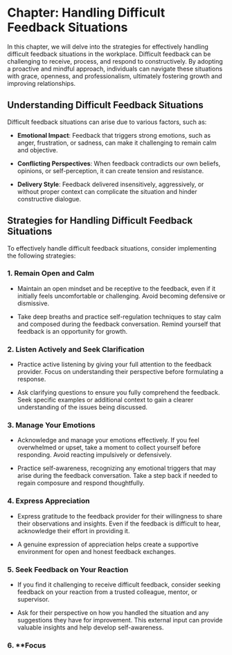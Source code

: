 Chapter: Handling Difficult Feedback Situations
===============================================

In this chapter, we will delve into the strategies for effectively handling difficult feedback situations in the workplace. Difficult feedback can be challenging to receive, process, and respond to constructively. By adopting a proactive and mindful approach, individuals can navigate these situations with grace, openness, and professionalism, ultimately fostering growth and improving relationships.

Understanding Difficult Feedback Situations
-------------------------------------------

Difficult feedback situations can arise due to various factors, such as:

* **Emotional Impact**: Feedback that triggers strong emotions, such as anger, frustration, or sadness, can make it challenging to remain calm and objective.

* **Conflicting Perspectives**: When feedback contradicts our own beliefs, opinions, or self-perception, it can create tension and resistance.

* **Delivery Style**: Feedback delivered insensitively, aggressively, or without proper context can complicate the situation and hinder constructive dialogue.

Strategies for Handling Difficult Feedback Situations
-----------------------------------------------------

To effectively handle difficult feedback situations, consider implementing the following strategies:

### 1. **Remain Open and Calm**

* Maintain an open mindset and be receptive to the feedback, even if it initially feels uncomfortable or challenging. Avoid becoming defensive or dismissive.

* Take deep breaths and practice self-regulation techniques to stay calm and composed during the feedback conversation. Remind yourself that feedback is an opportunity for growth.

### 2. **Listen Actively and Seek Clarification**

* Practice active listening by giving your full attention to the feedback provider. Focus on understanding their perspective before formulating a response.

* Ask clarifying questions to ensure you fully comprehend the feedback. Seek specific examples or additional context to gain a clearer understanding of the issues being discussed.

### 3. **Manage Your Emotions**

* Acknowledge and manage your emotions effectively. If you feel overwhelmed or upset, take a moment to collect yourself before responding. Avoid reacting impulsively or defensively.

* Practice self-awareness, recognizing any emotional triggers that may arise during the feedback conversation. Take a step back if needed to regain composure and respond thoughtfully.

### 4. **Express Appreciation**

* Express gratitude to the feedback provider for their willingness to share their observations and insights. Even if the feedback is difficult to hear, acknowledge their effort in providing it.

* A genuine expression of appreciation helps create a supportive environment for open and honest feedback exchanges.

### 5. **Seek Feedback on Your Reaction**

* If you find it challenging to receive difficult feedback, consider seeking feedback on your reaction from a trusted colleague, mentor, or supervisor.

* Ask for their perspective on how you handled the situation and any suggestions they have for improvement. This external input can provide valuable insights and help develop self-awareness.

### 6. \*\*Focus

